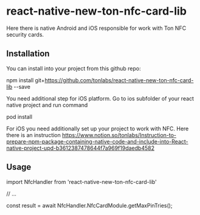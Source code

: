 # react-native-new-ton-nfc-card-lib

Here there is native  Android and iOS responsible for work with Ton NFC security cards.

## Installation

You can install into your project from this github repo:

npm install git+https://github.com/tonlabs/react-native-new-ton-nfc-card-lib --save

You need additional step for iOS platform. Go to ios subfolder of your react native project and run command

pod install

For iOS you need additionally set up your project to work with NFC. Here there is an instruction https://www.notion.so/tonlabs/Instruction-to-prepare-npm-package-containing-native-code-and-include-into-React-native-project-upd-b3612387478644f7a969f19daedb4582

## Usage


import NfcHandler from 'react-native-new-ton-nfc-card-lib'

// ...

const result = await NfcHandler.NfcCardModule.getMaxPinTries();



